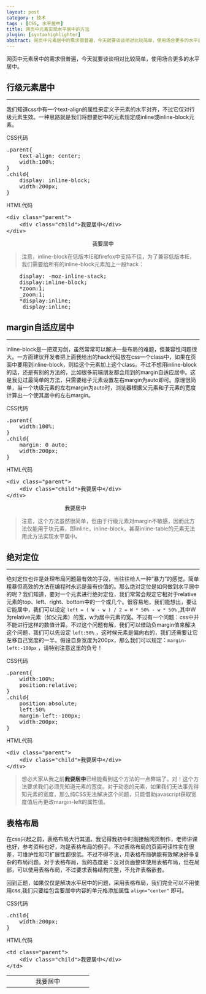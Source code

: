 ```yaml
---
layout: post
category : 技术
tags : [CSS, 水平居中]
title: 网页中元素实现水平居中的方法
plugin: [syntaxhighlighter]
abstract: 网页中元素居中的需求很普遍，今天就要谈谈相对比较简单，使用场合更多的水平居中。
---
```






网页中元素居中的需求很普遍，今天就要谈谈相对比较简单，使用场合更多的水平居中。

## 行级元素居中
---

我们知道css中有一个text-align的属性来定义子元素的水平对齐，不过它仅对行级元素生效。一种思路就是我们将想要居中的元素规定成inline或inline-block元素。

<div class="code-title">CSS代码</div>
<pre class="brush: css;">
.parent{
	text-align: center;
	width:100%;
}
.child{
	display: inline-block;
	width:200px;
}
</pre>
<div class="code-title">HTML代码</div>
<pre class="brush: html;">
&lt;div class="parent">
	&lt;div class="child">我要居中&lt;/div>
&lt;/div>
</pre>

<div class="row-fluid">
	<div class="parent" style="text-align:center;width:100%;">
		<div class="child" style="display:inline-block;width:200px;">我要居中</div>
	</div>
</div>

>注意，inline-block在低版本IE和firefox中支持不佳，为了兼容低版本IE，我们需要给所有的inline-block元素加上一段hack：

<pre class="brush: css;">
	display: -moz-inline-stack;
    display:inline-block;
    *zoom:1;
    _zoom:1;
    *display:inline;
    _display:inline;
</pre>

## margin自适应居中
---

inline-block是一把双刃剑，虽然常常可以解决一些布局的难题，但兼容性问题很大。一方面建议开发者把上面我给出的hack代码放在css一个class中，如果在页面中要用到inline-block，则给这个元素加上这个class。不过不想用inline-block的话，还是有别的方法的，比如很多前端朋友都会用到的margin自适应居中。这是我见过最简单的方法，只需要给子元素设置左右margin为auto即可。原理很简单，当一个块级元素的左右margin为auto时，浏览器根据父元素和子元素的宽度计算出一个使其居中的左右margin。

<div class="code-title">CSS代码</div>
<pre class="brush: css;">
.parent{
	width:100%;
}
.child{
	margin: 0 auto;
	width:200px;
}
</pre>
<div class="code-title">HTML代码</div>
<pre class="brush: html;">
&lt;div class="parent">
	&lt;div class="child">我要居中&lt;/div>
&lt;/div>
</pre>
<div class="row-fluid">
	<div class="parent" style="width:100%;">
		<div class="child" style="margin:0 auto;width:200px;">我要居中</div>
	</div>
</div>

>注意，这个方法虽然很简单，但由于行级元素对margin不敏感，因而此方法仅能用于块元素，即inline，inline-block，甚至inline-table的元素无法用此方法实现水平居中。

## 绝对定位
---

绝对定位也许是处理布局问题最有效的手段，当往往给人一种“暴力”的感觉。简单粗暴但高效的方法在编程时永远是最有价值的。那么绝对定位是如何做到水平居中的呢？我们知道，要对一个元素进行绝对定位，我们常常会规定它相对于relative元素的top、left、right、bottom中的一个或几个。很容易地，我们能想出，要让它能居中，我们可以设定 `left = ( W - w ) / 2 = W * 50% - w * 50%` ,其中W为relative元素（如父元素）的宽，w为居中元素的宽。不过有一个问题：css中并不能进行这样的数值计算。不过这个问题有解，我们可以借助负margin值来解决这个问题，我们可以先设定 `left:50%` ，这时候元素是偏向右的，我们还需要让它左移自己宽度的一半。假设自身宽度为200px，那么我们可以规定：`margin-left:-100px` ，请特别注意这里的负号！

<div class="code-title">CSS代码</div>
<pre class="brush: css;">
.parent{
	width:100%;
	position:relative;
}
.child{
	position:absolute;
	left:50%
	margin-left:-100px;
	width:200px;
}
</pre>
<div class="code-title">HTML代码</div>
<pre class="brush: html;">
&lt;div class="parent">
	&lt;div class="child">我要居中&lt;/div>
&lt;/div>
</pre>
<div class="row-fluid">
	<div class="parent" style="width:100%;position:relative;">
		<div class="child" style="width:200px;position:absolute;left:50%;margin-left:-100px;">我要居中</div>
	</div>
</div>

>想必大家从我之前的说明里已经能看到这个方法的一点弊端了。对！这个方法要求我们必须先知道元素的宽度。对于动态的元素，如果我们无法事先得知元素的宽度，那么纯CSS无法解决这个问题，只能借助javascript获取宽度值后再更改margin-left的属性值。

表格布局
---

在css兴起之前，表格布局大行其道。我记得我初中时刚接触网页制作，老师讲课也好，参考资料也好，均是表格布局的例子。不过表格布局的页面可读性实在很差，可维护性和可扩展性都很低。不过不得不说，用表格布局确能有效解决好多复杂的布局问题。对于表格布局，我的态度是：反对页面整体使用表格布局，但在局部，可以使用表格布局，不过要求表格结构完整，不允许表格嵌套。

回到正题，如果仅仅是解决水平居中的问题，采用表格布局，我们完全可以不用使用css,我们只要给包含要居中内容的单元格添加属性 `align="center"` 即可。

<div class="code-title">CSS代码</div>
<pre class="brush: css;">
.child{
	width:200px;
}
</pre>
<div class="code-title">HTML代码</div>
<pre class="brush: html;">
&lt;td class="parent">
	&lt;div class="child">我要居中&lt;/div>
&lt;/td>
</pre>
<div class="row-fluid">
	<table width="100%">
		<tbody>
			<tr>
				<td class="parent" align="center">
					<div class="child" style="width:200px">我要居中</div>
				</td>
			</tr>
		</tbody>
	</table>
</div>

